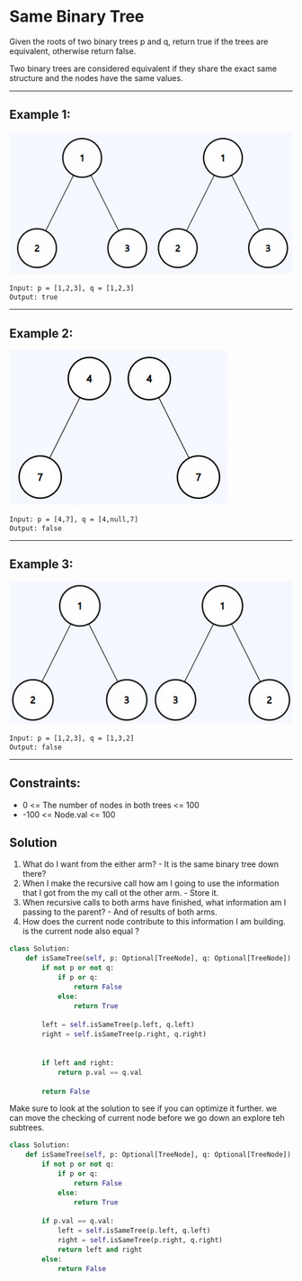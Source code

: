 # Same Binary Tree

Given the roots of two binary trees p and q, return true if the trees are
equivalent, otherwise return false.

Two binary trees are considered equivalent if they share the exact same
structure and the nodes have the same values.

---

## Example 1:

![](./images/2025-07-18-10-44-53.png)

```
Input: p = [1,2,3], q = [1,2,3]
Output: true
```

---

## Example 2:

![](./images/2025-07-18-10-46-05.png)

```
Input: p = [4,7], q = [4,null,7]
Output: false
```

---

## Example 3:

![](./images/2025-07-18-10-46-16.png)

```
Input: p = [1,2,3], q = [1,3,2]
Output: false
```

---

## Constraints:

- 0 <= The number of nodes in both trees <= 100
- -100 <= Node.val <= 100

## Solution

1. What do I want from the either arm? - It is the same binary tree down there?
2. When I make the recursive call how am I going to use the information that I
   got from the my call ot the other arm. - Store it.
3. When recursive calls to both arms have finished, what information am I
   passing to the parent? - And of results of both arms.
4. How does the current node contribute to this information I am building. is
   the current node also equal ?

```python
class Solution:
    def isSameTree(self, p: Optional[TreeNode], q: Optional[TreeNode]) -> bool:
        if not p or not q:
            if p or q:
                return False
            else:
                return True

        left = self.isSameTree(p.left, q.left)
        right = self.isSameTree(p.right, q.right)


        if left and right:
            return p.val == q.val

        return False
```

Make sure to look at the solution to see if you can optimize it further. we can
move the checking of current node before we go down an explore teh subtrees.

```python
class Solution:
    def isSameTree(self, p: Optional[TreeNode], q: Optional[TreeNode]) -> bool:
        if not p or not q:
            if p or q:
                return False
            else:
                return True

        if p.val == q.val:
            left = self.isSameTree(p.left, q.left)
            right = self.isSameTree(p.right, q.right)
            return left and right
        else:
            return False


```
